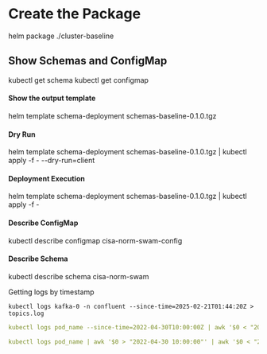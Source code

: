 
# Create the Package
helm package ./cluster-baseline 

## Show Schemas and ConfigMap
kubectl get schema
kubectl get configmap

#### Show the output template
helm template schema-deployment schemas-baseline-0.1.0.tgz

#### Dry Run
helm template schema-deployment schemas-baseline-0.1.0.tgz | kubectl apply -f - --dry-run=client

#### Deployment Execution
helm template schema-deployment schemas-baseline-0.1.0.tgz | kubectl apply -f -

#### Describe ConfigMap
kubectl describe configmap cisa-norm-swam-config

#### Describe Schema
kubectl describe schema cisa-norm-swam

Getting logs by timestamp
```
kubectl logs kafka-0 -n confluent --since-time=2025-02-21T01:44:20Z > topics.log
``` 



```yaml
kubectl logs pod_name --since-time=2022-04-30T10:00:00Z | awk '$0 < "2022-04-30T11:00:00Z"'
```

```yaml
kubectl logs pod_name | awk '$0 > "2022-04-30 10:00:00"' | awk '$0 < "2022-04-30 11:00:00"'
```
